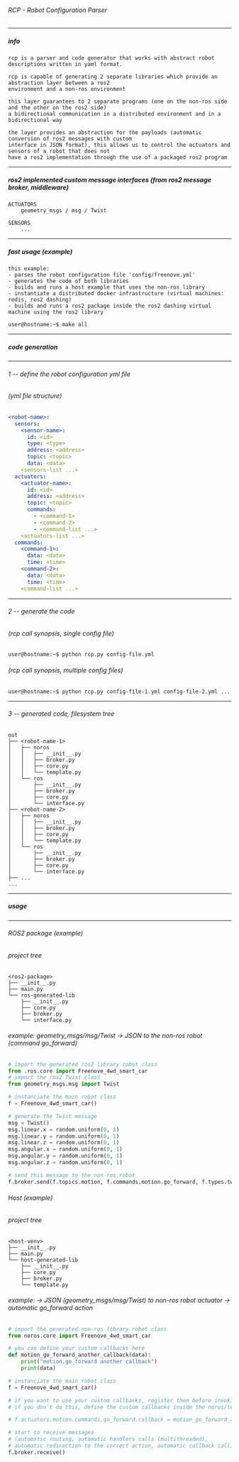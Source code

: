 ###### RCP - Robot Configuration Parser
---
##### info
```
rcp is a parser and code generator that works with abstract robot descriptions written in yaml format.

rcp is capable of generating 2 separate libraries which provide an abstraction layer between a ros2 
environment and a non-ros environment

this layer guarantees to 2 separate programs (one on the non-ros side and the other on the ros2 side) 
a bidirectional communication in a distributed environment and in a bidirectional way

the layer provides an abstraction for the payloads (automatic conversion of ros2 messages with custom 
interface in JSON format), this allows us to control the actuators and sensors of a robot that does not 
have a ros2 implementation through the use of a packaged ros2 program
```
---
##### ros2 implemented custom message interfaces (from ros2 message broker, middleware)
```
ACTUATORS
    geometry_msgs / msg / Twist
    
SENSORS
    ...
```
---
##### fast usage (example)
```
this example:
- parses the robot configuration file 'config/freenove.yml'
- generates the code of both libraries
- builds and runs a host example that uses the non-ros library
- instantiate a distributed docker infrastructure (virtual machines: redis, ros2 dashing)
- builds and runs a ros2 package inside the ros2 dashing virtual machine using the ros2 library
```
```console
user@hostname:~$ make all
```
---
##### code generation
---
###### 1 -- define the robot configuration yml file
###### (yml file structure)
```yaml
<robot-name>:
  sensors:
    <sensor-name>:
      id: <id>
      type: <type>
      address: <address>
      topic: <topic>
      data: <data>
    <sensors-list ...>
  actuators:
    <actuator-name>:
      id: <id>
      address: <address>
      topic: <topic>
      commands:
        - <command-1>
        - <command-2>
        - <command-list ...>
    <actuators-list ...>
  commands:
    <command-1>:
      data: <data>
      time: <time>
    <command-2>:
      data: <data>
      time: <time>
    <command-list ...>
```
---
###### 2 -- generate the code
###### (rcp call synopsis, single config file)
```console
user@hostname:~$ python rcp.py config-file.yml
```
###### (rcp call synopsis, multiple config files)
```console
user@hostname:~$ python rcp.py config-file-1.yml config-file-2.yml ...
```
---
###### 3 -- generated code, filesystem tree
```
out
├── <robot-name-1>
│   ├── noros
│   │   ├── __init__.py
│   │   ├── broker.py
│   │   ├── core.py
│   │   └── template.py
│   └── ros
│       ├── __init__.py
│       ├── broker.py
│       ├── core.py
│       └── interface.py
├── <robot-name-2>
│   ├── noros
│   │   ├── __init__.py
│   │   ├── broker.py
│   │   ├── core.py
│   │   └── template.py
│   └── ros
│       ├── __init__.py
│       ├── broker.py
│       ├── core.py
│       └── interface.py
├── ...
...
```
---
##### usage
---
###### ROS2 package (example)
###### project tree
```
<ros2-package>
├── __init__.py
├── main.py
└── ros-generated-lib
    ├── __init__.py
    ├── core.py
    ├── broker.py
    └── interface.py
```
###### example: geometry_msgs/msg/Twist -> JSON to the non-ros robot (command go_forward)
```python
# import the generated ros2 library robot class
from .ros.core import Freenove_4wd_smart_car
# import the ros2 Twist class
from geometry_msgs.msg import Twist

# instanciate the main robot class
f = Freenove_4wd_smart_car()

# generate the Twist message
msg = Twist()
msg.linear.x = random.uniform(0, 1)
msg.linear.y = random.uniform(0, 1)
msg.linear.z = random.uniform(0, 1)
msg.angular.x = random.uniform(0, 1)
msg.angular.y = random.uniform(0, 1)
msg.angular.z = random.uniform(0, 1)

# send this message to the non-ros robot
f.broker.send(f.topics.motion, f.commands.motion.go_forward, f.types.twist, msg)
```
###### Host (example)
###### project tree
```
<host-venv>
├── __init__.py
├── main.py
└── host-generated-lib
    ├── __init__.py
    ├── core.py
    ├── broker.py
    └── template.py
```
###### example: -> JSON (geometry_msgs/msg/Twist) to non-ros robot actuator -> automatic go_forward action
```python
# import the generated non-ros library robot class
from noros.core import Freenove_4wd_smart_car

# you can define your custom callbacks here
def motion_go_forward_another_callback(data):
    print("motion.go_forward another callback")
    print(data)

# instanciate the main robot class
f = Freenove_4wd_smart_car()

# if you want to use your custom callbacks, register them before invoking the receive method
# if you don't do this, define the custom callbacks inside the noros/template.py file

# f.actuators.motion.commands.go_forward.callback = motion_go_forward_another_callback

# start to receive messages 
# (automatic routing, automatic handlers calls (multithreaded), 
# automatic redirection to the correct action, automatic callback call)
f.broker.receive()
```
